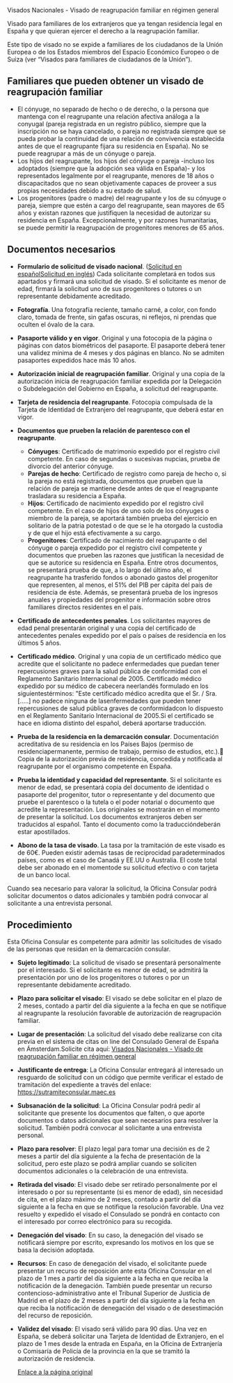  Visados Nacionales - Visado de reagrupación familiar en régimen general

  Visado para familiares de los extranjeros que ya tengan residencia legal en España y que quieran ejercer el derecho a la reagrupación familiar. 

 Este tipo de visado no se expide a familiares de los ciudadanos de la Unión Europea o de los Estados miembros del Espacio Económico Europeo o de Suiza (ver “Visados para familiares de ciudadanos de la Unión”). 

 Familiares que pueden obtener un visado de reagrupación familiar
----------------------------------------------------------------

 * El cónyuge, no separado de hecho o de derecho, o la persona que mantenga con el reagrupante una relación afectiva análoga a la conyugal (pareja registrada en un registro público, siempre que la inscripción no se haya cancelado, o pareja no registrada siempre que se pueda probar la continuidad de una relación de convivencia establecida antes de que el reagrupante fijara su residencia en España). No se puede reagrupar a más de un cónyuge o pareja.
* Los hijos del reagrupante, los hijos del cónyuge o pareja -incluso los adoptados (siempre que la adopción sea válida en España)- y los representados legalmente por el reagrupante, menores de 18 años o discapacitados que no sean objetivamente capaces de proveer a sus propias necesidades debido a su estado de salud.
* Los progenitores (padre o madre) del reagrupante y los de su cónyuge o pareja, siempre que estén a cargo del reagrupante, sean mayores de 65 años y existan razones que justifiquen la necesidad de autorizar su residencia en España. Excepcionalmente, y por razones humanitarias, se puede permitir la reagrupación de progenitores menores de 65 años.

 Documentos necesarios
---------------------

 * **Formulario de solicitud de visado nacional**. ([Solicitud en español](https://www.exteriores.gob.es/DocumentosAuxiliaresSC/Pa%C3%ADses%20Bajos/AMSTERDAM%20%28C%29/SolicitudNacionalES.pdf)[Solicitud en inglés](https://www.exteriores.gob.es/DocumentosAuxiliaresSC/Pa%C3%ADses%20Bajos/AMSTERDAM%20%28C%29/SolicitudNacionalEN.pdf)) Cada solicitante completará en todos sus apartados y firmará una solicitud de visado. Si el solicitante es menor de edad, firmará la solicitud uno de sus progenitores o tutores o un representante debidamente acreditado.
* **Fotografía**. Una fotografía reciente, tamaño carné, a color, con fondo claro, tomada de frente, sin gafas oscuras, ni reflejos, ni prendas que oculten el óvalo de la cara.
* **Pasaporte válido y en vigor**. Original y una fotocopia de la página o páginas con datos biométricos del pasaporte. El pasaporte deberá tener una validez mínima de 4 meses y dos páginas en blanco. No se admiten pasaportes expedidos hace más 10 años.
* **Autorización inicial de reagrupación familiar**. Original y una copia de la autorización inicia de reagrupación familiar expedida por la Delegación o Subdelegación del Gobierno en España, a solicitud del reagrupante.
* **Tarjeta de residencia del reagrupante**. Fotocopia compulsada de la Tarjeta de Identidad de Extranjero del reagrupante, que deberá estar en vigor.
* **Documentos que prueben la relación de parentesco con el reagrupante**.


	+ **Cónyuges**: Certificado de matrimonio expedido por el registro civil competente. En caso de segundas o sucesivas nupcias, prueba de divorcio del anterior cónyuge.
	+ **Parejas de hecho**: Certificado de registro como pareja de hecho o, si la pareja no está registrada, documentos que prueben que la relación de pareja se mantiene desde antes de que el reagrupante trasladara su residencia a España.
	+ **Hijos**: Certificado de nacimiento expedido por el registro civil competente. En el caso de hijos de uno solo de los cónyuges o miembro de la pareja, se aportará también prueba del ejercicio en solitario de la patria potestad o de que se le ha otorgado la custodia y de que el hijo está efectivamente a su cargo.
	+ **Progenitores**: Certificado de nacimiento del reagrupante o del cónyuge o pareja expedido por el registro civil competente y documentos que prueben las razones que justifican la necesidad de que se autorice su residencia en España. Entre otros documentos, se presentará prueba de que, a lo largo del último año, el reagrupante ha trasferido fondos o abonado gastos del progenitor que representen, al menos, el 51% del PIB per cápita del país de residencia de éste. Además, se presentará prueba de los ingresos anuales y propiedades del progenitor e información sobre otros familiares directos residentes en el país.
* **Certificado de antecedentes penales**. Los solicitantes mayores de edad penal presentarán original y una copia del certificado de antecedentes penales expedido por el país o países de residencia en los últimos 5 años.
* **Certificado médico**. Original y una copia de un certificado médico que acredite que el solicitante no padece enfermedades que puedan tener repercusiones graves para la salud pública de conformidad con el Reglamento Sanitario Internacional de 2005. Certificado médico expedido por su médico de cabecera neerlandés formulado en los siguientestérminos: "Este certificado médico acredita que el Sr. / Sra. […..] no padece ninguna de lasenfermedades que pueden tener repercusiones de salud pública graves de conformidadcon lo dispuesto en el Reglamento Sanitario Internacional de 2005.Si el certificado se hace en idioma distinto del español, deberá aportarse traducción.
* **Prueba de la residencia en la demarcación consular**. Documentación acreditativa de su residencia en los Países Bajos (permiso de residenciapermanente, permiso de trabajo, permiso de estudios, etc.). Copia de la autorización previa de residencia, concedida y notificada al reagrupante por el organismo competente en España.
* **Prueba la identidad y capacidad del representante**. Si el solicitante es menor de edad, se presentará copia del documento de identidad o pasaporte del progenitor, tutor o representante y del documento que pruebe el parentesco o la tutela o el poder notarial o documento que acredite la representación. Los originales se mostrarán en el momento de presentar la solicitud. Los documentos extranjeros deben ser traducidos al español. Tanto el documento como la traduccióndeberán estar apostillados.
* **Abono de la tasa de visado**. La tasa por la tramitación de este visado es de 60€. Pueden existir además tasas de reciprocidad paradeterminados países, como es el caso de Canadá y EE.UU o Australia. El coste total debe ser abonado en el momentode su solicitud efectivo o con tarjeta de un banco local.

 Cuando sea necesario para valorar la solicitud, la Oficina Consular podrá solicitar documentos o datos adicionales y también podrá convocar al solicitante a una entrevista personal. 

 Procedimiento
-------------

 Esta Oficina Consular es competente para admitir las solicitudes de visado de las personas que residan en la demarcación consular. 

 * **Sujeto legitimado**: La solicitud de visado se presentará personalmente por el interesado. Si el solicitante es menor de edad, se admitirá la presentación por uno de los progenitores o tutores o por un representante debidamente acreditado.
* **Plazo para solicitar el visado**: El visado se debe solicitar en el plazo de 2 meses, contado a partir del día siguiente a la fecha en que se notifique al reagrupante la resolución favorable de autorización de reagrupación familiar.
* **Lugar de presentación**: La solicitud del visado debe realizarse con cita previa en el sistema de citas on line del Consulado General de España en Ámsterdam.Solicite cita aquí: [Visados Nacionales - Visado de reagrupación familiar en régimen general](https://app.bookitit.com/es/hosteds/widgetdefault/2c6277fc2bf43562ccce5c647ff1db4eb#datetime)
* **Justificante de entrega**: La Oficina Consular entregará al interesado un resguardo de solicitud con un código que permite verificar el estado de tramitación del expediente a través del enlace: <https://sutramiteconsular.maec.es>
* **Subsanación de la solicitud**: La Oficina Consular podrá pedir al solicitante que presente los documentos que falten, o que aporte documentos o datos adicionales que sean necesarios para resolver la solicitud. También podrá convocar al solicitante a una entrevista personal.
* **Plazo para resolver**: El plazo legal para tomar una decisión es de 2 meses a partir del día siguiente a la fecha de presentación de la solicitud, pero este plazo se podrá ampliar cuando se soliciten documentos adicionales o la celebración de una entrevista.
* **Retirada del visado**: El visado debe ser retirado personalmente por el interesado o por su representante (si es menor de edad), sin necesidad de cita, en el plazo máximo de 2 meses, contado a partir del día siguiente a la fecha en que se notifique la resolución favorable. Una vez resuelto y expedido el visado el Consulado se pondrá en contacto con el interesado por correo electrónico para su recogida.
* **Denegación del visado**: En su caso, la denegación del visado se notificará siempre por escrito, expresando los motivos en los que se basa la decisión adoptada.
* **Recursos**: En caso de denegación del visado, el solicitante puede presentar un recurso de reposición ante esta Oficina Consular en el plazo de 1 mes a partir del día siguiente a la fecha en que reciba la notificación de la denegación. También puede presentar un recurso contencioso-administrativo ante el Tribunal Superior de Justicia de Madrid en el plazo de 2 meses a partir del día siguiente a la fecha en que reciba la notificación de denegación del visado o de desestimación del recurso de reposición.
* **Validez del visado**: El visado será válido para 90 días. Una vez en España, se deberá solicitar una Tarjeta de Identidad de Extranjero, en el plazo de 1 mes desde la entrada en España, en la Oficina de Extranjería o Comisaría de Policía de la provincia en la que se tramitó la autorización de residencia.

  [Enlace a la página original](https://www.exteriores.gob.es/Consulados/amsterdam/es/ServiciosConsulares/Paginas/index.aspx?scco=Pa%C3%ADses+Bajos&scd=9&scca=Visados&scs=Visados%20Nacionales%20-%20Visado%20de%20reagrupaci%C3%B3n%20familiar%20en%20r%C3%A9gimen%20general)
